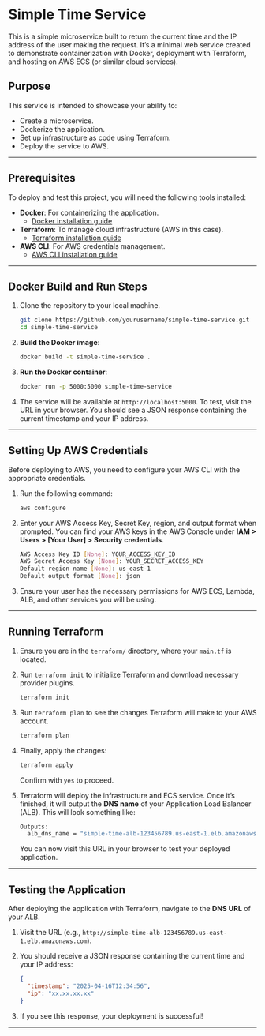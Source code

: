 
# Simple Time Service

This is a simple microservice built to return the current time and the IP address of the user making the request. It’s a minimal web service created to demonstrate containerization with Docker, deployment with Terraform, and hosting on AWS ECS (or similar cloud services).

## Purpose
This service is intended to showcase your ability to:
- Create a microservice.
- Dockerize the application.
- Set up infrastructure as code using Terraform.
- Deploy the service to AWS.

---

## Prerequisites

To deploy and test this project, you will need the following tools installed:

- **Docker**: For containerizing the application.
  - [Docker installation guide](https://www.docker.com/get-started)
- **Terraform**: To manage cloud infrastructure (AWS in this case).
  - [Terraform installation guide](https://www.terraform.io/downloads.html)
- **AWS CLI**: For AWS credentials management.
  - [AWS CLI installation guide](https://aws.amazon.com/cli/)

---

## Docker Build and Run Steps

1. Clone the repository to your local machine.

   ```bash
   git clone https://github.com/yourusername/simple-time-service.git
   cd simple-time-service
   ```

2. **Build the Docker image**:

   ```bash
   docker build -t simple-time-service .
   ```

3. **Run the Docker container**:

   ```bash
   docker run -p 5000:5000 simple-time-service
   ```

4. The service will be available at `http://localhost:5000`. To test, visit the URL in your browser. You should see a JSON response containing the current timestamp and your IP address.

---

## Setting Up AWS Credentials

Before deploying to AWS, you need to configure your AWS CLI with the appropriate credentials.

1. Run the following command:

   ```bash
   aws configure
   ```

2. Enter your AWS Access Key, Secret Key, region, and output format when prompted. You can find your AWS keys in the AWS Console under **IAM > Users > [Your User] > Security credentials**.

   ```bash
   AWS Access Key ID [None]: YOUR_ACCESS_KEY_ID
   AWS Secret Access Key [None]: YOUR_SECRET_ACCESS_KEY
   Default region name [None]: us-east-1
   Default output format [None]: json
   ```

3. Ensure your user has the necessary permissions for AWS ECS, Lambda, ALB, and other services you will be using.

---

## Running Terraform

1. Ensure you are in the `terraform/` directory, where your `main.tf` is located.

2. Run `terraform init` to initialize Terraform and download necessary provider plugins.

   ```bash
   terraform init
   ```

3. Run `terraform plan` to see the changes Terraform will make to your AWS account.

   ```bash
   terraform plan
   ```

4. Finally, apply the changes:

   ```bash
   terraform apply
   ```

   Confirm with `yes` to proceed.

5. Terraform will deploy the infrastructure and ECS service. Once it’s finished, it will output the **DNS name** of your Application Load Balancer (ALB). This will look something like:

   ```bash
   Outputs:
     alb_dns_name = "simple-time-alb-123456789.us-east-1.elb.amazonaws.com"
   ```

   You can now visit this URL in your browser to test your deployed application.

---

## Testing the Application

After deploying the application with Terraform, navigate to the **DNS URL** of your ALB.

1. Visit the URL (e.g., `http://simple-time-alb-123456789.us-east-1.elb.amazonaws.com`).
2. You should receive a JSON response containing the current time and your IP address:

   ```json
   {
     "timestamp": "2025-04-16T12:34:56",
     "ip": "xx.xx.xx.xx"
   }
   ```

3. If you see this response, your deployment is successful!

---
